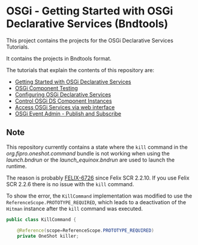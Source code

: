 # OSGi - Getting Started with OSGi Declarative Services (Bndtools)

This project contains the projects for the OSGi Declarative Services Tutorials.

It contains the projects in Bndtools format.

The tutorials that explain the contents of this repository are:
<ul>
<li><a href="https://vogella.com/blog/getting-started-with-osgi-declarative-services-2024/">Getting Started with OSGi Declarative Services</a></li>
<li><a href="https://vogella.com/blog/osgi-component-testing/">OSGi Component Testing</a></li>
<li><a href="https://vogella.com/blog/configuring-osgi-declarative-services-2024/">Configuring OSGi Declarative Services</a></li>
<li><a href="https://vogella.com/blog/control-osgi-ds-component-instances-2024/">Control OSGi DS Component Instances</a></li>
<li><a href="https://vogella.com/blog/access-osgi-services-via-web-interface/">Access OSGi Services via web interface</a></li>
<li><a href="https://vogella.com/blog/osgi-event-admin-publish-subscribe/">OSGi Event Admin - Publish and Subscribe</a></li>
</ul>

## Note

This repository currently contains a state where the `kill` command in the _org.fipro.oneshot.command_ bundle is not working when using the _launch.bndrun_ or the _launch_equinox.bndrun_ are used to launch the runtime.

The reason is probably [FELIX-6726](https://issues.apache.org/jira/browse/FELIX-6726) since Felix SCR 2.2.10. If you use Felix SCR 2.2.6 there is no issue with the `kill` command.

To show the error, the `KillCommand` implementation was modified to use the `ReferenceScope.PROTOTYPE_REQUIRED`, which leads to a deactivation of the `Hitman` instance after the `kill` command was executed.

```java
public class KillCommand {

	@Reference(scope=ReferenceScope.PROTOTYPE_REQUIRED)
    private OneShot killer;
```